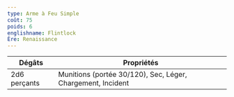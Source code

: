 ```yaml
---
type: Arme à Feu Simple
coût: 75
poids: 6
englishname: Flintlock
Ère: Renaissance
---
```


| Dégâts       | Propriétés                                                  |
| ------------ | ----------------------------------------------------------- |
| 2d6 perçants | Munitions (portée 30/120), Sec, Léger, Chargement, Incident |
